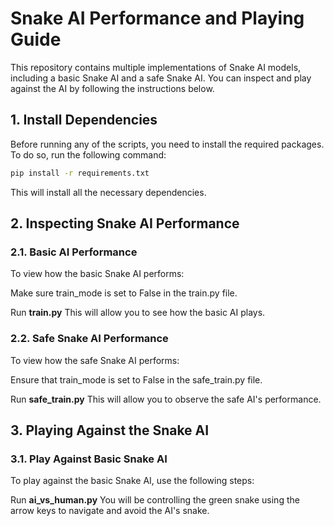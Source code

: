 # Snake AI Performance and Playing Guide
This repository contains multiple implementations of Snake AI models, including a basic Snake AI and a safe Snake AI. You can inspect and play against the AI by following the instructions below.

## 1. Install Dependencies
Before running any of the scripts, you need to install the required packages. To do so, run the following command:

```bash
pip install -r requirements.txt
```

This will install all the necessary dependencies.

## 2. Inspecting Snake AI Performance
### 2.1. Basic AI Performance
To view how the basic Snake AI performs:

Make sure train_mode is set to False in the train.py file.

Run **train.py**
This will allow you to see how the basic AI plays.

### 2.2. Safe Snake AI Performance
To view how the safe Snake AI performs:

Ensure that train_mode is set to False in the safe_train.py file.

Run **safe_train.py**
This will allow you to observe the safe AI's performance.

## 3. Playing Against the Snake AI
### 3.1. Play Against Basic Snake AI
To play against the basic Snake AI, use the following steps:

Run **ai_vs_human.py**
You will be controlling the green snake using the arrow keys to navigate and avoid the AI's snake.
